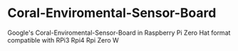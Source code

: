 # Coral-Enviromental-Sensor-Board
Google's Coral-Enviromental-Sensor-Board in Raspberry Pi Zero Hat format compatible with RPi3 Rpi4 Rpi Zero W
